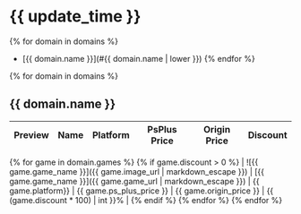 # {{ update_time }}

{% for domain in domains %}
* [{{ domain.name }}](#{{ domain.name | lower }})
{% endfor %}

{% for domain in domains %}

## {{ domain.name }}

| Preview                                                         | Name                                                          | Platform           | PsPlus Price             | Origin Price            | Discount                           |
| :-------------------------------------------------------------: | :-----------------------------------------------------------: | :----------------: | :----------------------: | :---------------------: | :--------------------------------: |
{% for game in domain.games %}
{% if game.discount > 0 %}
| ![{{ game.game_name }}]({{ game.image_url | markdown_escape }}) | [{{ game.game_name }}]({{ game.game_url | markdown_escape }}) | {{ game.platform}} | {{ game.ps_plus_price }} | {{ game.origin_price }} | {{ (game.discount * 100) | int }}% |
{% endif %}
{% endfor %}
{% endfor %}
